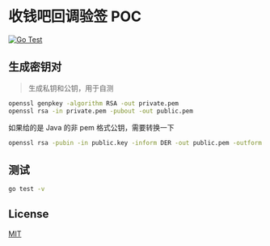 # 收钱吧回调验签 POC

[![Go Test](https://github.com/yinheli/shouqianba-poc/actions/workflows/test.yaml/badge.svg)](https://github.com/yinheli/shouqianba-poc/actions/workflows/test.yaml)

## 生成密钥对

> 生成私钥和公钥，用于自测

```bash
openssl genpkey -algorithm RSA -out private.pem
openssl rsa -in private.pem -pubout -out public.pem
```

如果给的是 Java 的非 pem 格式公钥，需要转换一下

```bash
openssl rsa -pubin -in public.key -inform DER -out public.pem -outform PEM
```

## 测试

```bash
go test -v
```

## License

[MIT](LICENSE)
